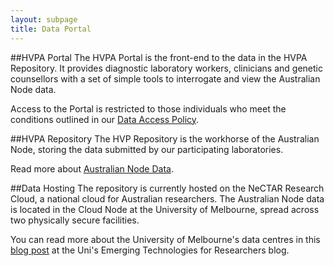 ```yaml
---
layout: subpage
title: Data Portal
---
```


##HVPA Portal
The HVPA Portal is the front-end to the data in the HVPA Repository. It provides diagnostic laboratory workers, clinicians and genetic counsellors with a set of simple tools to interrogate and view the Australian Node data.

Access to the Portal is restricted to those individuals who meet the conditions outlined in our [Data Access Policy]({{site.baseurl}}data/data-access).

##HVPA Repository
The HVP Repository is the workhorse of the Australian Node, storing the data submitted by our participating laboratories.

Read more about [Australian Node Data]({{site.baseurl}}data).

##Data Hosting
The repository is currently hosted on the NeCTAR Research Cloud, a national cloud for Australian researchers. The Australian Node data is located in the Cloud Node at the University of Melbourne, spread across two physically secure facilities.

You can read more about the University of Melbourne's data centres in this [blog post](http://blogs.unimelb.edu.au/researchservices/2011/06/06/about-our-data-centres/) at the Uni's Emerging Technologies for Researchers blog.